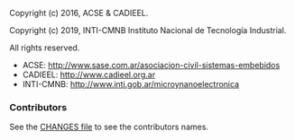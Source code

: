 Copyright (c) 2016, ACSE & CADIEEL.

Copyright (c) 2019, INTI-CMNB Instituto Nacional de Tecnología Industrial.

All rights reserved.

 - ACSE: http://www.sase.com.ar/asociacion-civil-sistemas-embebidos
 - CADIEEL: http://www.cadieel.org.ar
 - INTI-CMNB: http://www.inti.gob.ar/microynanoelectronica

### Contributors

See the [CHANGES file](CHANGES.txt) to see the contributors names.
